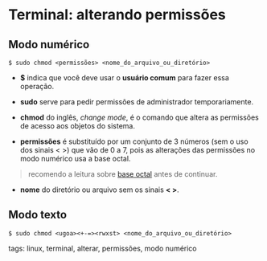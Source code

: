 # Terminal: alterando permissões


## Modo numérico

```
$ sudo chmod <permissões> <nome_do_arquivo_ou_diretório>
```

- **$** indica que você deve usar o **usuário comum** para fazer essa operação.

- **sudo** serve para pedir permissões de administrador temporariamente.

- **chmod** do inglês, *change mode*, é o comando que altera as permissões de acesso aos objetos do sistema.

- **permissões** é substituído por um conjunto de 3 números (sem o uso dos sinais < >) que vão de 0 a 7, pois as alterações das permissões no modo numérico usa a base octal.

> recomendo a leitura sobre [base octal](../bases_numericas/p0002_base_numerica_oct.md) antes de continuar.

- **nome** do diretório ou arquivo sem os sinais **< >**.

## Modo texto

```
$ sudo chmod <ugoa><+-=><rwxst> <nome_do_arquivo_ou_diretório>
```





tags: linux, terminal, alterar, permissões, modo numérico

